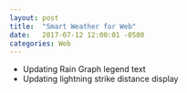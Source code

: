 ```yaml
---
layout: post
title:  "Smart Weather for Web"
date:   2017-07-12 12:00:01 -0500
categories: Web
---
```


- Updating Rain Graph legend text
- Updating lightning strike distance display

